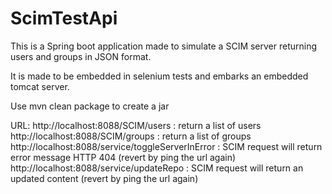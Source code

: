 # ScimTestApi

This is a Spring boot application made to simulate a SCIM server returning users and groups in JSON format.

It is made to be embedded in selenium tests and embarks an embedded tomcat server.

Use mvn clean package to create a jar

URL: 
  http://localhost:8088/SCIM/users : return a list of users
  http://localhost:8088/SCIM/groups : return a list of groups
  http://localhost:8088/service/toggleServerInError : SCIM request will return error message HTTP 404 (revert by ping the url again)
  http://localhost:8088/service/updateRepo : SCIM request will return an updated content (revert by ping the url again)
